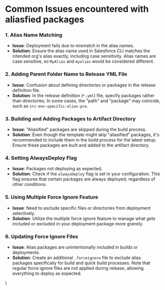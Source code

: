 # Common Issues encountered with aliasfied packages

### 1. Alias Name Matching

* **Issue**: Deployment fails due to mismatch in the alias names.
* **Solution**: Ensure the alias name used in Salesforce CLI matches the intended org's alias exactly, including case sensitivity. Alias names are case sensitive, so `MyAlias` and `myalias` would be considered different.

### 2. Adding Parent Folder Name to Release YML File

* **Issue**: Confusion about defining directories or packages in the release definition file.
* **Solution**: In the release definition (`*.yml`) file, specify packages rather than directories. In some cases, the "path" and "package" may coincide, such as `src-env-specific-alias-pre`.

### 3. Building and Adding Packages to Artifact Directory

* **Issue**: "Aliasified" packages are skipped during the build process.
* **Solution**: Even though the template might skip "aliasified" packages, it's recommended to include them in the build process for the latest setup. Ensure these packages are built and added to the artifact directory.

### 4. Setting AlwaysDeploy Flag

* **Issue**: Packages not deploying as expected.
* **Solution**: Check if the `alwaysDeploy` flag is set in your configuration. This flag ensures that certain packages are always deployed, regardless of other conditions.

### 5. Using Multiple Force Ignore Feature

* **Issue**: Need to exclude specific files or directories from deployment selectively.
* **Solution**: Utilize the multiple force ignore feature to manage what gets included or excluded in your deployment package more granely.

### 6. Updating Force Ignore Files

* **Issue**: Alias packages are unintentionally included in builds or deployments.
* **Solution**: Create an additional `.forceignore` file to exclude alias packages specifically for build and quick build processes. Note that regular force ignore files are not applied during release, allowing everything to deploy as expected.

\
